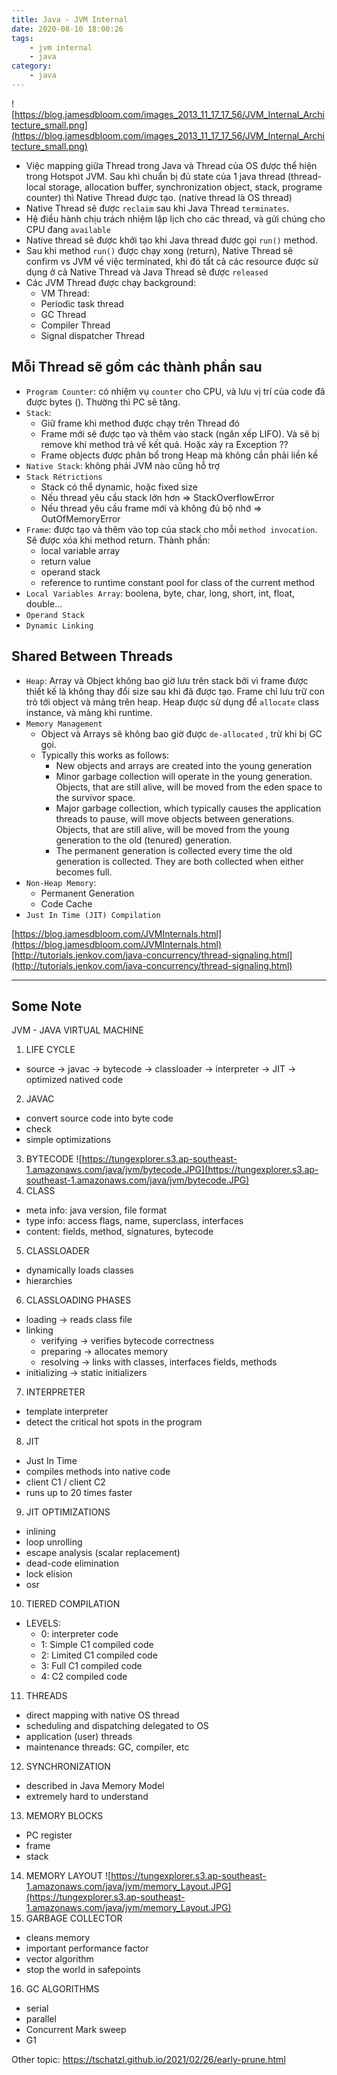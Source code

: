 ```yaml
---
title: Java - JVM Internal
date: 2020-08-10 18:00:26
tags:
    - jvm internal
    - java
category: 
    - java
---
```



![https://blog.jamesdbloom.com/images_2013_11_17_17_56/JVM_Internal_Architecture_small.png](https://blog.jamesdbloom.com/images_2013_11_17_17_56/JVM_Internal_Architecture_small.png)
- Việc mapping giữa Thread trong Java và Thread của OS được thể hiện trong Hotspot JVM. Sau khi chuẩn bị đủ state của 1 java thread (thread-local storage, allocation buffer, synchronization object, stack, programe counter) thì Native Thread được tạo. (native thread là OS thread)
- Native Thread sẽ được `reclaim` sau khi Java Thread `terminates`.
- Hệ điều hành chịu trách nhiệm lập lịch cho các thread, và gửi chúng cho CPU đang `available` 
- Native thread sẽ được khởi tạo khi Java thread được gọi `run()` method.
- Sau khi method `run()` được chạy xong (return), Native Thread sẽ confirm vs JVM về việc terminated, khi đó tất cả các resource được sử dụng ở cả Native Thread và Java Thread sẽ được `released`
- Các JVM Thread được chạy background: 
    - VM Thread: 
    - Periodic task thread
    - GC Thread
    - Compiler Thread
    - Signal dispatcher Thread
## Mỗi Thread sẽ gồm các thành phần sau
- `Program Counter`: có nhiệm vụ `counter` cho CPU, và lưu vị trí của code đã được bytes (). Thường thì PC sẽ tăng. 
- `Stack`: 
    - Giữ frame khi method được chạy trên Thread đó
    - Frame mới sẽ được tạo và thêm vào stack (ngăn xếp LIFO). Và sẽ bị remove khi method trả về kết quả. Hoặc xảy ra Exception ??
    - Frame objects được phân bổ trong Heap mà không cần phải liền kề
- `Native Stack`: không phải JVM nào cũng hỗ trợ 
- `Stack Rétrictions`
    - Stack có thể dynamic, hoặc fixed size
    - Nếu thread yêu cầu stack lớn hơn => StackOverflowError
    - Nếu thread yêu cầu frame mới và không đủ bộ nhớ => OutOfMemoryError
- `Frame`: được tạo và thêm vào top của stack cho mỗi `method invocation`. Sẽ được xóa khi method return. Thành phần:
    - local variable array
    - return value
    - operand stack
    - reference to runtime constant pool for class of the current method
- `Local Variables Array`: boolena, byte, char, long, short, int, float, double...
- `Operand Stack`
- `Dynamic Linking`

## Shared Between Threads
- `Heap`: Array và Object không bao giờ lưu trên stack bởi vì frame được thiết kế là không thay đổi size sau khi đã được tạo. Frame chỉ lưu trữ con trỏ tới object và mảng trên heap. Heap được sử dụng để `allocate` class instance, và mảng khi runtime.
- `Memory Management`
    - Object và Arrays sẽ không bao giờ được `de-allocated` , trừ khi bị GC gọi.
    - Typically this works as follows:
        - New objects and arrays are created into the young generation
        - Minor garbage collection will operate in the young generation. Objects, that are still alive, will be moved from the eden space to the survivor space.
        - Major garbage collection, which typically causes the application threads to pause, will move objects between generations. Objects, that are still alive, will be moved from the young generation to the old (tenured) generation.
        - The permanent generation is collected every time the old generation is collected. They are both collected when either becomes full.
- `Non-Heap Memory`:
    - Permanent Generation
    - Code Cache
- `Just In Time (JIT) Compilation`

[https://blog.jamesdbloom.com/JVMInternals.html](https://blog.jamesdbloom.com/JVMInternals.html)      
[http://tutorials.jenkov.com/java-concurrency/thread-signaling.html](http://tutorials.jenkov.com/java-concurrency/thread-signaling.html)
________________________________
## Some Note
JVM - JAVA VIRTUAL MACHINE
1. LIFE CYCLE
- source -> javac -> bytecode -> classloader -> interpreter -> JIT -> optimized natived code
2. JAVAC
- convert source code into byte code
- check
- simple optimizations
3. BYTECODE
![https://tungexplorer.s3.ap-southeast-1.amazonaws.com/java/jvm/bytecode.JPG](https://tungexplorer.s3.ap-southeast-1.amazonaws.com/java/jvm/bytecode.JPG)
4. CLASS
- meta info: java version, file format
- type info: access flags, name, superclass, interfaces
- content: fields, method, signatures, bytecode
5. CLASSLOADER
- dynamically loads classes 
- hierarchies
6. CLASSLOADING PHASES
- loading -> reads class file
- linking
    - verifying -> verifies bytecode correctness
    - preparing -> allocates memory
    - resolving -> links with classes, interfaces fields, methods
- initializing -> static initializers
7. INTERPRETER
- template interpreter
- detect the critical hot spots in the program
8. JIT
- Just In Time
- compiles methods into native code
- client C1 / client C2
- runs up to 20 times faster
9. JIT OPTIMIZATIONS 
- inlining
- loop unrolling
- escape analysis (scalar replacement)
- dead-code elimination
- lock elision
- osr
10. TIERED COMPILATION 
- LEVELS:
    - 0: interpreter code
    - 1: Simple C1 compiled code
    - 2: Limited C1 compiled code
    - 3: Full C1 compiled code 
    - 4: C2 compiled code
11. THREADS
- direct mapping with native OS thread
- scheduling and dispatching delegated to OS
- application (user) threads
- maintenance threads: GC, compiler, etc
12. SYNCHRONIZATION
- described in Java Memory Model
- extremely hard to understand
13. MEMORY BLOCKS
- PC register
- frame 
- stack
14. MEMORY LAYOUT
![https://tungexplorer.s3.ap-southeast-1.amazonaws.com/java/jvm/memory_Layout.JPG](https://tungexplorer.s3.ap-southeast-1.amazonaws.com/java/jvm/memory_Layout.JPG)
15. GARBAGE COLLECTOR
- cleans memory
- important performance factor
- vector algorithm 
- stop the world in safepoints
16. GC ALGORITHMS
- serial
- parallel
- Concurrent Mark sweep
- G1


Other topic: https://tschatzl.github.io/2021/02/26/early-prune.html